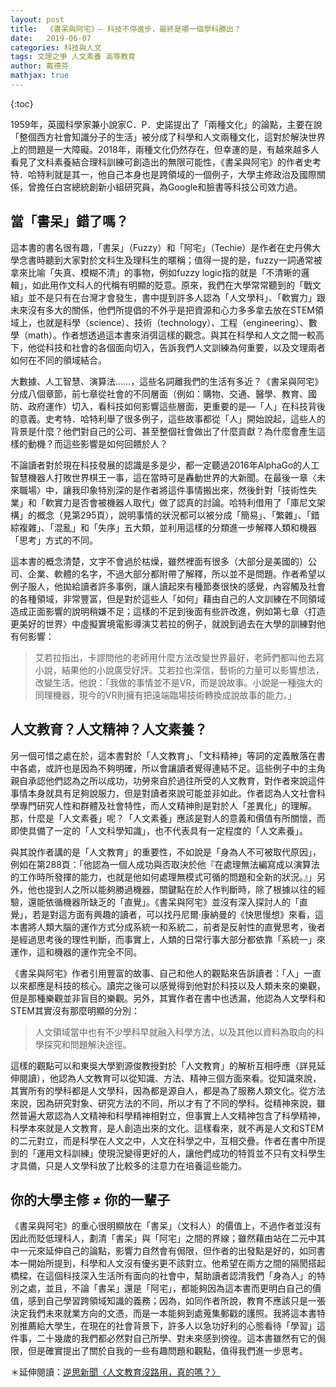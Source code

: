 ```yaml
---
layout: post
title:  《書呆與阿宅》— 科技不停進步，最終是哪一個學科勝出？
date:   2019-06-07
categories: 科技與人文
tags: 文理之爭 人文素養 高等教育
author: 戴德芬
mathjax: true
---
```


{:toc}

1959年，英國科學家兼小說家C．P．史諾提出了「兩種文化」的論點，主要在說「整個西方社會知識分子的生活」被分成了科學和人文兩種文化，這對於解決世界上的問題是一大障礙。2018年，兩種文化仍然存在，但幸運的是，有越來越多人看見了文科素養結合理科訓練可創造出的無限可能性，《書呆與阿宅》的作者史考特．哈特利就是其一，他自己本身也是跨領域的一個例子，大學主修政治及國際關係，曾擔任白宮總統創新小組研究員，為Google和臉書等科技公司效力過。<!--more-->

## 當「書呆」錯了嗎？

這本書的書名很有趣，「書呆」（Fuzzy）和「阿宅」（Techie）是作者在史丹佛大學念書時聽到大家對於文科生及理科生的暱稱；值得一提的是，fuzzy一詞通常被拿來比喻「失真、模糊不清」的事物，例如fuzzy logic指的就是「不清晰的邏輯」，如此用作文科人的代稱有明顯的貶意。原來，我們在大學常常聽到的「戰文組」並不是只有在台灣才會發生，書中提到許多人認為「人文學科」、「軟實力」跟未來沒有多大的關係，他們所提倡的不外乎是把資源和心力多多拿去放在STEM領域上，也就是科學（science）、技術（technology）、工程（engineering）、數學（math）。作者想透過這本書來消弭這樣的觀念。與其在科學和人文之間一較高下，他從科技和社會的各個面向切入，告訴我們人文訓練為何重要，以及文理兩者如何在不同的領域結合。

大數據、人工智慧、演算法……，這些名詞離我們的生活有多近？《書呆與阿宅》分成八個章節，前七章從社會的不同層面（例如：購物、交通、醫學、教育、國防、政府運作）切入，看科技如何影響這些層面，更重要的是—「人」在科技背後的意義。史考特．哈特利舉了很多例子，這些故事都從「人」開始說起，這些人的背景是什麼？他們對自己的公司、甚至整個社會做出了什麼貢獻？為什麼會產生這樣的動機？而這些影響是如何回饋於人？

不論讀者對於現在科技發展的認識是多是少，都一定聽過2016年AlphaGo的人工智慧機器人打敗世界棋王一事，這在當時可是轟動世界的大新聞。在最後一章〈未來職場〉中，讓我印象特別深的是作者將這件事情搬出來，然後針對「技術性失業」和「軟實力是否會被機器人取代」做了認真的討論。哈特利借用了「庫尼文架構」的概念（見第295頁），說明事情的狀況都可以被分成「簡易」、「繁雜」、「錯綜複雜」、「混亂」和「失序」五大類，並利用這樣的分類進一步解釋人類和機器「思考」方式的不同。

這本書的概念清楚，文字不會過於枯燥，雖然裡面有很多（大部分是美國的）公司、企業、軟體的名字，不過大部分都附帶了解釋，所以並不是問題。作者希望以例子服人，他拋給讀者許多事例，讓人讀起來有種節奏很快的感覺，內容觸及社會的各種領域，非常豐富，但是對於這些人「如何」藉由自己的人文訓練在不同領域造成正面影響的說明稍嫌不足；這樣的不足到後面有些許改進，例如第七章〈打造更美好的世界〉中虛擬實境電影導演艾若拉的例子，就說到過去在大學的訓練對他有何影響：

> 艾若拉指出，卡謬問他的老師用什麼方法改變世界最好，老師們都叫他去寫小說，結果他的小說廣受好評。艾若拉也深信，藝術的力量可以影響想法，改變生活。他說：「我做的事情並不是VR，而是說故事。小說是一種強大的同理機器，現今的VR則擁有把遠端臨場技術轉換成說故事的能力。」



## 人文教育？人文精神？人文素養？

另一個可惜之處在於，這本書對於「人文教育」、「文科精神」等詞的定義散落在書中各處，或許也是因為不夠明確，所以會讓讀者覺得連結不足。這些例子中的主角親自承認他們認為之所以成功，功勞來自於過往所受的人文教育，對作者來說這件事情本身就具有足夠說服力，但是對讀者來說可能並非如此。作者認為人文社會科學專門研究人性和群體及社會特性，而人文精神則是對於人「差異化」的理解。那，什麼是「人文素養」呢？「人文素養」應該是對人的意義和價值有所關懷，而即使具備了一定的「人文科學知識」，也不代表具有一定程度的「人文素養」。

與其說作者講的是「人文教育」的重要性，不如說是「身為人不可被取代原因」，例如在第288頁：「他認為一個人成功與否取決於他『在處理無法編寫成以演算法的工作時所發揮的能力，也就是他如何處理無模式可循的問題和全新的狀況。』」另外，他也提到人之所以能夠勝過機器，關鍵點在於人作判斷時，除了根據以往的經驗，還能依循機器所缺乏的「直覺」。《書呆與阿宅》並沒有深入探討人的「直覺」，若是對這方面有興趣的讀者，可以找丹尼爾‧康納曼的《快思慢想》來看，這本書將人類大腦的運作方式分成系統一和系統二，前者是反射性的直覺思考，後者是經過思考後的理性判斷，而事實上，人類的日常行事大部分都依靠「系統一」來運作，這和機器的運作完全不同。

《書呆與阿宅》作者引用豐富的故事、自己和他人的觀點來告訴讀者：「人」一直以來都應是科技的核心。讀完之後可以感覺得到他對於科技以及人類未來的樂觀，但是那種樂觀並非盲目的樂觀。另外，其實作者在書中也透漏，他認為人文學科和STEM其實沒有那麼明顯的分別：

> 人文領域當中也有不少學科早就融入科學方法，以及其他以資料為取向的科學探究和問題解決途徑。

這樣的觀點可以和東吳大學劉源俊教授對於「人文教育」的解析互相呼應（詳見延伸閱讀），他認為人文教育可以從知識、方法、精神三個方面來看。從知識來說，其實所有的學科都是人文學科，因為都是源自人，都是為了服務人類文化。從方法來說，因為研究對象、研究方法的不同，所以才有了不同的學科。從精神來說，雖然普遍大眾認為人文精神和科學精神相對立，但事實上人文精神包含了科學精神，科學本來就是人文教育，是人創造出來的文化。這樣看來，就不再是人文和STEM的二元對立，而是科學在人文之中，人文在科學之中，互相交疊。作者在書中所提到的「運用文科訓練」使現況變得更好的人，讓他們成功的特質並不只有文科學生才具備，只是人文學科放了比較多的注意力在培養這些能力。

## 你的大學主修 ≠ 你的一輩子

《書呆與阿宅》的重心很明顯放在「書呆」（文科人）的價值上，不過作者並沒有因此而貶低理科人，劃清「書呆」與「阿宅」之間的界線；雖然藉由站在二元中其中一元來延伸自己的論點，影響力自然會有侷限，但作者的出發點是好的，如同書本一開始所提到，科學和人文沒有優劣更不該對立。他希望在兩方之間的隔閡搭起橋樑，在這個科技深入生活所有面向的社會中，幫助讀者認清我們「身為人」的特別之處，並且，不論「書呆」還是「阿宅」，都能夠因為這本書而更明白自己的價值，感到自己學習跨領域知識的義務；因為，如同作者所說，教育不應該只是一張決定我們未來就業方向的文憑，而是一本能夠到處蒐集郵戳的護照。我將這本書特別推薦給大學生，在現在的社會背景下，許多人以急功好利的心態看待「學習」這件事，二十幾歲的我們都必然對自己所學、對未來感到徬徨。這本書雖然有它的侷限，但是確實提出了關於自我的一些有趣問題和觀點，值得我們進一步思考。



＊延伸閱讀：[逆思新聞〈人文教育沒路用，真的嗎？〉](https://www.google.com/url?q=https%3A%2F%2Fletsnews.thisistap.com%2F1336%2F%E4%BA%BA%E6%96%87%E6%95%99%E8%82%B2%E6%B2%92%E8%B7%AF%E7%94%A8%EF%BC%8C%E7%9C%9F%E7%9A%84%E5%97%8E%EF%BC%9F%2F&sa=D&sntz=1&usg=AFQjCNHEyWbt4u3mr0zv0wWY3nZXsxKiuw) 